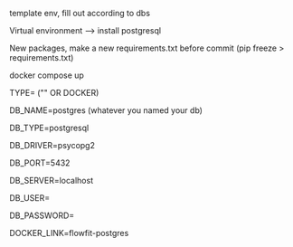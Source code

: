 template env, fill out according to dbs

Virtual environment --> install postgresql

New packages, make a new requirements.txt before commit (pip freeze > requirements.txt)

docker compose up

TYPE= ("" OR DOCKER)

DB_NAME=postgres (whatever you named your db)

DB_TYPE=postgresql

DB_DRIVER=psycopg2

DB_PORT=5432

DB_SERVER=localhost

DB_USER=

DB_PASSWORD=

DOCKER_LINK=flowfit-postgres
